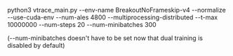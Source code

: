 python3 vtrace_main.py --env-name BreakoutNoFrameskip-v4 --normalize --use-cuda-env --num-ales 4800 
--multiprocessing-distributed --t-max 10000000 --num-steps 20 --num-minibatches 300

(--num-minibatches doesn't have to be set now that dual training is disabled by default)
